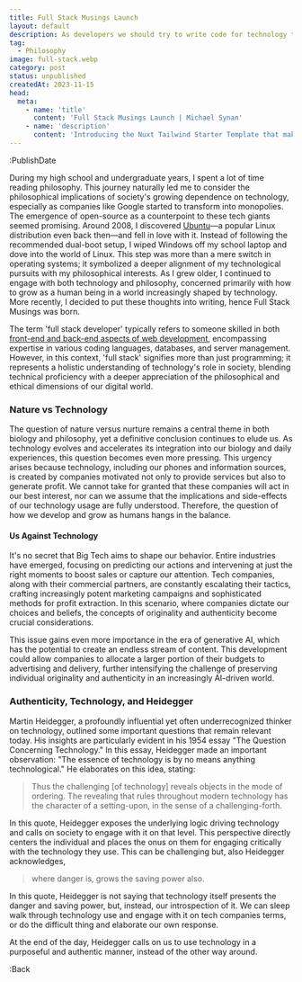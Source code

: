 ```yaml
---
title: Full Stack Musings Launch
layout: default
description: As developers we should try to write code for technology that makes us better.
tag: 
  - Philosophy
image: full-stack.webp
category: post
status: unpublished
createdAt: 2023-11-15
head:  
  meta:    
    - name: 'title'      
      content: 'Full Stack Musings Launch | Michael Synan'    
    - name: 'description'      
      content: 'Introducing the Nuxt Tailwind Starter Template that makes use of the nuxt.config extends key for base layer components. '    
---
```


:PublishDate

During my high school and undergraduate years, I spent a lot of time reading philosophy. This journey naturally led me to consider the philosophical implications of society's growing dependence on technology, especially as companies like Google started to transform into monopolies. The emergence of open-source as a counterpoint to these tech giants seemed promising. Around 2008, I discovered [Ubuntu](https://ubuntu.com/)—a popular Linux distribution even back then—and fell in love with it. Instead of following the recommended dual-boot setup, I wiped Windows off my school laptop and dove into the world of Linux. This step was more than a mere switch in operating systems; it symbolized a deeper alignment of my technological pursuits with my philosophical interests. As I grew older, I continued to engage with both technology and philosophy, concerned primarily with how to grow as a human being in a world increasingly shaped by technology. More recently, I decided to put these thoughts into writing, hence Full Stack Musings was born.

The term 'full stack developer' typically refers to someone skilled in both [front-end and back-end aspects of web development](https://www.w3schools.com/whatis/whatis_fullstack.asp), encompassing expertise in various coding languages, databases, and server management. However, in this context, 'full stack' signifies more than just programming; it represents a holistic understanding of technology's role in society, blending technical proficiency with a deeper appreciation of the philosophical and ethical dimensions of our digital world.

### Nature vs Technology

The question of nature versus nurture remains a central theme in both biology and philosophy, yet a definitive conclusion continues to elude us. As technology evolves and accelerates its integration into our biology and daily experiences, this question becomes even more pressing. This urgency arises because technology, including our phones and information sources, is created by companies motivated not only to provide services but also to generate profit. We cannot take for granted that these companies will act in our best interest, nor can we assume that the implications and side-effects of our technology usage are fully understood. Therefore, the question of how we develop and grow as humans hangs in the balance. 

#### Us Against Technology

It's no secret that Big Tech aims to shape our behavior. Entire industries have emerged, focusing on predicting our actions and intervening at just the right moments to boost sales or capture our attention. Tech companies, along with their commercial partners, are constantly escalating their tactics, crafting increasingly potent marketing campaigns and sophisticated methods for profit extraction. In this scenario, where companies dictate our choices and beliefs, the concepts of originality and authenticity become crucial considerations.

This issue gains even more importance in the era of generative AI, which has the potential to create an endless stream of content. This development could allow companies to allocate a larger portion of their budgets to advertising and delivery, further intensifying the challenge of preserving individual originality and authenticity in an increasingly AI-driven world.

### Authenticity, Technology, and Heidegger

Martin Heidegger, a profoundly influential yet often underrecognized thinker on technology, outlined some important questions that remain relevant today. His insights are particularly evident in his 1954 essay "The Question Concerning Technology." In this essay, Heidegger made an important observation: "The essence of technology is by no means anything technological." He elaborates on this idea, stating:

> Thus the challenging [of technology] reveals objects in the mode of ordering. The revealing that rules throughout modern technology has the character of a setting-upon, in the sense of a challenging-forth.

In this quote, Heidegger exposes the underlying logic driving technology and calls on society to engage with it on that level. This perspective directly centers the individual and places the onus on them for engaging critically with the technology they use. This can be challenging but, also Heidegger acknowledges, 

> where danger is, grows the saving power also.

In this quote, Heidegger is not saying that technology itself presents the danger and saving power, but, instead, our introspection of it. We can sleep walk through technology use and engage with it on tech companies terms, or do the difficult thing and elaborate our own response.

At the end of the day, Heidegger calls on us to use technology in a purposeful and authentic manner, instead of the other way around.

:Back
